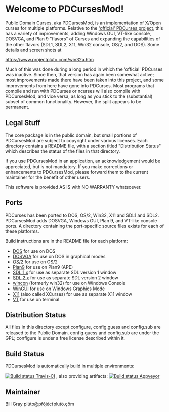 Welcome to PDCursesMod!
=======================

Public Domain Curses, aka PDCursesMod, is an implementation of X/Open
curses for multiple platforms. Relative to the ['official' PDCurses
project](https://www.github.com/wmcbrine/PDCurses),  this has a variety of improvements,  adding Windows GUI,
VT-like console,  DOSVGA,  and Plan 9 "flavors" of Curses and expanding
the capabilities of the other flavors (SDL1,  SDL2,  X11, Win32 console,
OS/2, and DOS).  Some details and screen shots at

https://www.projectpluto.com/win32a.htm

Much of this was done during a long period in which the 'official'
PDCurses  was inactive.  Since then,  that version has again been
somewhat active;  most improvements made there have been taken into
this project,  and some improvements from here have gone into PDCurses.
Most programs that compile and run with PDCurses or ncurses will also
compile with PDCursesMod,  and vice versa, as long as you stick to the
(substantial) subset of common functionality. However,  the split
appears to be permanent.

Legal Stuff
-----------

The core package is in the public domain, but small portions of PDCursesMod
are subject to copyright under various licenses.  Each directory contains a
README file, with a section titled "Distribution Status" which describes
the status of the files in that directory.

If you use PDCursesMod in an application, an acknowledgement would be
appreciated, but is not mandatory. If you make corrections or
enhancements to PDCursesMod, please forward them to the current maintainer
for the benefit of other users.

This software is provided AS IS with NO WARRANTY whatsoever.

Ports
-----

PDCurses has been ported to DOS, OS/2, Win32, X11 and SDL1 and SDL2.
PDCursesMod adds DOSVGA,  Windows GUI,  Plan 9,  and VT-like console
ports. A directory containing the port-specific source files exists
for each of these platforms.

Build instructions are in the README file for each platform:

-  [DOS](dos/README.md) for use on DOS
-  [DOSVGA](dosvga/README.md) for use on DOS in graphical modes
-  [OS/2](os2/README.md) for use on OS/2
-  [Plan9](plan9/README.md) for use on Plan9 (APE)
-  [SDL 1.x](sdl1/README.md) for use as separate SDL version 1 window
-  [SDL 2.x](sdl2/README.md) for use as separate SDL version 2 window
-  [wincon](wincon/README.md) (formerly win32) for use on Windows Console
-  [WinGUI](wingui/README.md) for use on Windows Graphics Mode
-  [X11](x11/README.md) (also called XCurses) for use as separate X11 window
-  [VT](vt/README.md) for use on terminal

Distribution Status
-------------------

All files in this directory except configure, config.guess and
config.sub are released to the Public Domain. config.guess and
config.sub are under the GPL; configure is under a free license
described within it.

Build Status
-------------------

PDCursesMod is automatically build in multiple environments:

[![Build status Travis-CI](https://api.travis-ci.com/Bill-Gray/PDCurses.svg?branch=master)](https://travis-ci.com/Bill-Gray/PDCurses)
, also providing artifacts: [![Build status Appveyor](https://ci.appveyor.com/api/projects/status/github/Bill-Gray/PDCurses?branch=master&svg=true)](https://ci.appveyor.com/project/Bill-Gray/PDCurses)


Maintainer
----------

Bill Gray
p&#x202e;&ocirc;&#xe7;.&ouml;tulp&#x165;c&eacute;j&ocirc;&#x159;p&#x40;ot&uacute;l&#x202c;m
